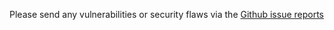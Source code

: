 Please send any vulnerabilities or security flaws via the [Github issue reports](https://github.com/Dollor-Lua/Carbon/issues)
